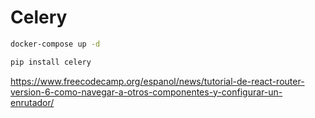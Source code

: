 # Celery

```sh
docker-compose up -d

pip install celery
```

https://www.freecodecamp.org/espanol/news/tutorial-de-react-router-version-6-como-navegar-a-otros-componentes-y-configurar-un-enrutador/
